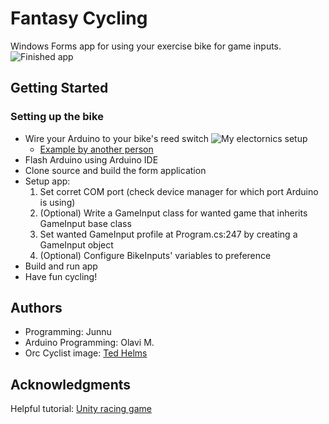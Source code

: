 # Fantasy Cycling

Windows Forms app for using your exercise bike for game inputs.
![Finished app](https://cdn.discordapp.com/attachments/963695606914768906/1092052906502524999/fantasyCycling.png)

## Getting Started

### Setting up the bike
* Wire your Arduino to your bike's reed switch
    ![My electornics setup](https://cdn.discordapp.com/attachments/963695606914768906/1092043241756573696/bike_electronics_lowres.png)
    * [Example by another person](https://www.youtube.com/watch?v=ndbpvDJJjTA)
* Flash Arduino using Arduino IDE
* Clone source and build the form application
* Setup app:
    1. Set corret COM port (check device manager for which port Arduino is using)
    2. (Optional) Write a GameInput class for wanted game that inherits GameInput base class
    3. Set wanted GameInput profile at Program.cs:247 by creating a GameInput object
    4. (Optional) Configure BikeInputs' variables to preference
* Build and run app
* Have fun cycling!

## Authors
* Programming: Junnu
* Arduino Programming: Olavi M.
* Orc Cyclist image: [Ted Helms](https://www.artstation.com/helmsartcreations)

## Acknowledgments
Helpful tutorial: [Unity racing game](https://www.youtube.com/watch?v=ndbpvDJJjTA)
